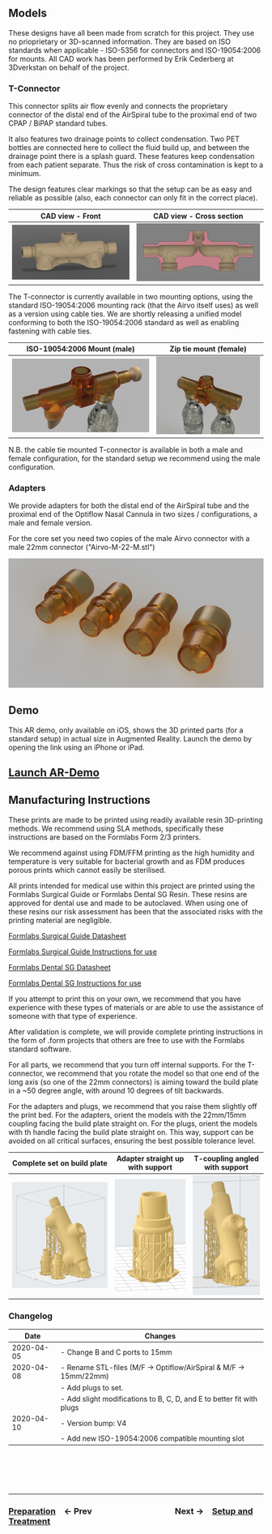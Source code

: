 ## Models

These designs have all been made from scratch for this project. They use no prioprietary or 3D-scanned information. They are based on ISO standards when applicable - ISO-5356 for connectors and ISO-19054:2006 for mounts. All CAD work has been performed by Erik Cederberg at 3Dverkstan on behalf of the project.

### T-Connector

This connector splits air flow evenly and connects the proprietary connector of the distal end of the AirSpiral tube to the proximal end of two CPAP / BiPAP standard tubes.

It also features two drainage points to collect condensation. Two PET bottles are connected here to collect the fluid build up, and between the drainage point there is a splash guard. These features keep condensation from each patient separate. Thus the risk of cross contamination is kept to a minimum.

The design features clear markings so that the setup can be as easy and reliable as possible (also, each connector can only fit in the correct place).

|                                                 CAD view - Front                                                 | CAD view - Cross section                                                                                              |
| :--------------------------------------------------------------------------------------------------------------: | --------------------------------------------------------------------------------------------------------------------- |
| ![T-Shaped Connector Shell](../../Meta/Schematics%20and%20Renders/Sideview_v3.png 'CAD view T-Shaped Connector') | ![T-Shaped Connector Cross Section](../../Meta/Schematics%20and%20Renders/Cutaway_v3.png 'Cross Section T-connector') |

The T-connector is currently available in two mounting options, using the standard ISO-19054:2006 mounting rack (that the Airvo itself uses) as well as a version using cable ties. We are shortly releasing a unified model conforming to both the ISO-19054:2006 standard as well as enabling fastening with cable ties.

|                                         ISO-19054:2006 Mount (male)                                          | Zip tie mount (female)                                                                                                 |
| :----------------------------------------------------------------------------------------------------------: | ---------------------------------------------------------------------------------------------------------------------- |
| ![T-Connector back ISO-mount](../../Meta/Schematics%20and%20Renders/T-back.png 'T-Connector back ISO-mount') | ![T-Connector back cable tie mount](../../Meta/Schematics%20and%20Renders/T-alt-Back.png 'T-Connector back ISO-mount') |

N.B. the cable tie mounted T-connector is available in both a male and female configuration, for the standard setup we recommend using the male configuration.

### Adapters

We provide adapters for both the distal end of the AirSpiral tube and the proximal end of the Optiflow Nasal Cannula in two sizes / configurations, a male and female version.

For the core set you need two copies of the male Airvo connector with a male 22mm connector ("Airvo-M-22-M.stl")

![All adapters](../../Meta/Schematics%20and%20Renders/Adapters_All.png 'All adapters')

## Demo

This AR demo, only available on iOS, shows the 3D printed parts (for a standard setup) in actual size in Augmented Reality. Launch the demo by opening the link using an iPhone or iPad.

## [Launch AR-Demo](https://github.com/hessius/HFNOsplitter/blob/master/Meta/Other/Complete%20Set%20-%20Orientation.usdz?raw=true)

## Manufacturing Instructions

These prints are made to be printed using readily available resin 3D-printing methods. We recommend using SLA methods, specifically these instructions are based on the Formlabs Form 2/3 printers.

We recommend against using FDM/FFM printing as the high humidity and temperature is very suitable for bacterial growth and as FDM produces porous prints which cannot easily be sterilised.

All prints intended for medical use within this project are printed using the Formlabs Surgical Guide or Formlabs Dental SG Resin. These resins are approved for dental use and made to be autoclaved. When using one of these resins our risk assessment has been that the associated risks with the printing material are negligible.

[Formlabs Surgical Guide Datasheet](https://dental-media.formlabs.com/datasheets/SugicalGuideTechnicalDataSheet-101.pdf)

[Formlabs Surgical Guide Instructions for use](https://dental-media.formlabs.com/filer_public/56/69/566945b9-11c8-417a-a3e2-e88ec38668f5/surgicalguideifu.pdf)

[Formlabs Dental SG Datasheet](https://formlabs-media.formlabs.com/datasheets/DentalSG-DataSheet.pdf)

[Formlabs Dental SG Instructions for use](https://media.formlabs.com/m/1a0daf305c310d9d/original/-ENUS-Dental-SG-Instructions-for-Use.pdf)

If you attempt to print this on your own, we recommend that you have experience with these types of materials or are able to use the assistance of someone with that type of experience.

After validation is complete, we will provide complete printing instructions in the form of .form projects that others are free to use with the Formlabs standard software.

For all parts, we recommend that you turn off internal supports. For the T-connector, we recommend that you rotate the model so that one end of the long axis (so one of the 22mm connectors) is aiming toward the build plate in a ~50 degree angle, with around 10 degrees of tilt backwards.

For the adapters and plugs, we recommend that you raise them slightly off the print bed. For the adapters, orient the models with the 22mm/15mm coupling facing the build plate straight on. For the plugs, orient the models with th handle facing the build plate straight on. This way, support can be avoided on all critical surfaces, ensuring the best possible tolerance level.

| Complete set on build plate                                                                                                                  | Adapter straight up with support                                                                                                       | T-coupling angled with support                                                                                           |
| -------------------------------------------------------------------------------------------------------------------------------------------- | -------------------------------------------------------------------------------------------------------------------------------------- | ------------------------------------------------------------------------------------------------------------------------ |
| ![One complete set on a build plate](../../Meta/Schematics%20and%20Renders/Buildplate-one-set-Form3.png 'One complete set on a build plate') | ![Adapter straight up with support](../../Meta/Schematics%20and%20Renders/adapter-with-support.png 'Adapter straight up with support') | ![T-Coupling angled with support](../../Meta/Schematics%20and%20Renders/T-coupling.png 'T-Coupling angled with support') |

### Changelog

| **Date**   | **Changes**                                                           |
| ---------- | --------------------------------------------------------------------- |
| 2020-04-05 | - Change B and C ports to 15mm                                        |
| 2020-04-08 | - Rename STL-files (M/F -> Optiflow/AirSpiral & M/F -> 15mm/22mm)     |
|            | - Add plugs to set.                                                   |
|            | - Add slight modifications to B, C, D, and E to better fit with plugs |
| 2020-04-10 | - Version bump: V4                                                    |
|            | - Add new ISO-19054:2006 compatible mounting slot                     |  |

<br /><br /><br /><br />

---

### [**Preparation**](02%20Preparation.md)&emsp;← Prev&emsp;&emsp;&emsp;&emsp;&emsp;&emsp;&emsp;&emsp;&emsp;&emsp;Next →&emsp;[**Setup and Treatment**](04%20Setup%20and%20Treatment.md)

